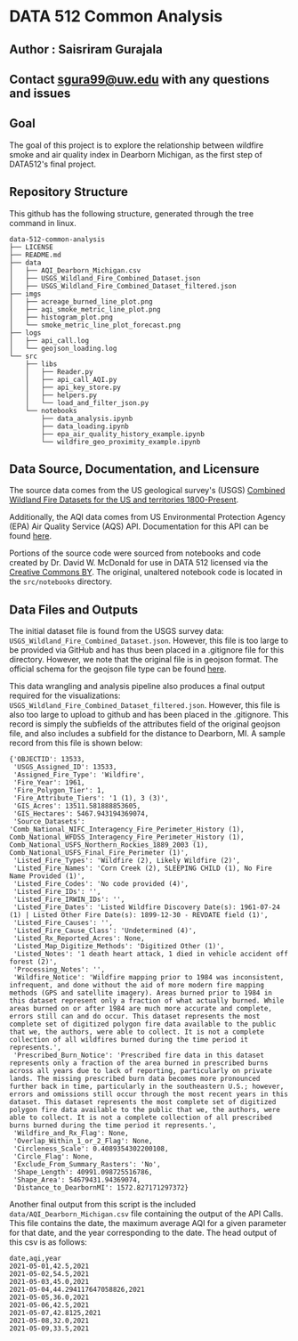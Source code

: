 # DATA 512 Common Analysis
## Author : Saisriram Gurajala
## Contact sgura99@uw.edu with any questions and issues

## Goal

The goal of this project is to explore the relationship between wildfire smoke and air quality index in Dearborn Michigan, as the first step of DATA512's final project.

## Repository Structure 

This github has the following structure, generated through the tree command in linux. 

```
data-512-common-analysis
├── LICENSE
├── README.md
├── data
│   ├── AQI_Dearborn_Michigan.csv
│   ├── USGS_Wildland_Fire_Combined_Dataset.json
│   ├── USGS_Wildland_Fire_Combined_Dataset_filtered.json
├── imgs
│   ├── acreage_burned_line_plot.png
│   ├── aqi_smoke_metric_line_plot.png
│   ├── histogram_plot.png
│   └── smoke_metric_line_plot_forecast.png
├── logs
│   ├── api_call.log
│   └── geojson_loading.log
└── src
    ├── libs
    │   ├── Reader.py
    │   ├── api_call_AQI.py
    │   ├── api_key_store.py
    │   ├── helpers.py
    │   └── load_and_filter_json.py
    └── notebooks
        ├── data_analysis.ipynb
        ├── data_loading.ipynb
        ├── epa_air_quality_history_example.ipynb
        └── wildfire_geo_proximity_example.ipynb
```

## Data Source, Documentation, and Licensure 

The source data comes from the US geological survey's (USGS) [Combined Wildland Fire Datasets for the US and territories 1800-Present](https://www.sciencebase.gov/catalog/item/61aa537dd34eb622f699df81).  

Additionally, the AQI data comes from US Environmental Protection Agency (EPA) Air Quality Service (AQS) API. Documentation for this API can be found [here](https://aqs.epa.gov/aqsweb/documents/data_api.html). 

Portions of the source code were sourced from notebooks and code created by Dr. David W. McDonald for use in DATA 512 licensed via the [Creative Commons BY](https://creativecommons.org/licenses/by/4.0/). The original, unaltered notebook code is located in the `src/notebooks` directory. 


## Data Files and Outputs

The initial dataset file is found from the USGS survey data: `USGS_Wildland_Fire_Combined_Dataset.json`. However, this file is too large to be provided via GitHub and has thus been placed in a .gitignore file for this directory. However, we note that the original file is in geojson format. The official schema for the geojson file type can be found [here](https://geojson.org/schema/GeoJSON.json). 

This data wrangling and analysis pipeline also produces a final output required for the visualizations: `USGS_Wildland_Fire_Combined_Dataset_filtered.json`. However, this file is also too large to upload to github and has been placed in the .gitignore. This record is simply the subfields of the attributes field of the original geojson file, and also includes a subfield for the distance to Dearborn, MI. A sample record from this file is shown below: 

```
{'OBJECTID': 13533,
 'USGS_Assigned_ID': 13533,
 'Assigned_Fire_Type': 'Wildfire',
 'Fire_Year': 1961,
 'Fire_Polygon_Tier': 1,
 'Fire_Attribute_Tiers': '1 (1), 3 (3)',
 'GIS_Acres': 13511.581888853605,
 'GIS_Hectares': 5467.943194369074,
 'Source_Datasets': 'Comb_National_NIFC_Interagency_Fire_Perimeter_History (1), Comb_National_WFDSS_Interagency_Fire_Perimeter_History (1), Comb_National_USFS_Northern_Rockies_1889_2003 (1), Comb_National_USFS_Final_Fire_Perimeter (1)',
 'Listed_Fire_Types': 'Wildfire (2), Likely Wildfire (2)',
 'Listed_Fire_Names': 'Corn Creek (2), SLEEPING CHILD (1), No Fire Name Provided (1)',
 'Listed_Fire_Codes': 'No code provided (4)',
 'Listed_Fire_IDs': '',
 'Listed_Fire_IRWIN_IDs': '',
 'Listed_Fire_Dates': 'Listed Wildfire Discovery Date(s): 1961-07-24 (1) | Listed Other Fire Date(s): 1899-12-30 - REVDATE field (1)',
 'Listed_Fire_Causes': '',
 'Listed_Fire_Cause_Class': 'Undetermined (4)',
 'Listed_Rx_Reported_Acres': None,
 'Listed_Map_Digitize_Methods': 'Digitized Other (1)',
 'Listed_Notes': '1 death heart attack, 1 died in vehicle accident off forest (2)',
 'Processing_Notes': '',
 'Wildfire_Notice': 'Wildfire mapping prior to 1984 was inconsistent, infrequent, and done without the aid of more modern fire mapping methods (GPS and satellite imagery). Areas burned prior to 1984 in this dataset represent only a fraction of what actually burned. While areas burned on or after 1984 are much more accurate and complete, errors still can and do occur. This dataset represents the most complete set of digitized polygon fire data available to the public that we, the authors, were able to collect. It is not a complete collection of all wildfires burned during the time period it represents.',
 'Prescribed_Burn_Notice': 'Prescribed fire data in this dataset represents only a fraction of the area burned in prescribed burns across all years due to lack of reporting, particularly on private lands. The missing prescribed burn data becomes more pronounced further back in time, particularly in the southeastern U.S.; however, errors and omissions still occur through the most recent years in this dataset. This dataset represents the most complete set of digitized polygon fire data available to the public that we, the authors, were able to collect. It is not a complete collection of all prescribed burns burned during the time period it represents.',
 'Wildfire_and_Rx_Flag': None,
 'Overlap_Within_1_or_2_Flag': None,
 'Circleness_Scale': 0.4089354302200108,
 'Circle_Flag': None,
 'Exclude_From_Summary_Rasters': 'No',
 'Shape_Length': 40991.098725516786,
 'Shape_Area': 54679431.94369074,
 'Distance_to_DearbornMI': 1572.827171297372}
```

Another final output from this script is the included `data/AQI_Dearborn_Michigan.csv` file containing the output of the API Calls. This file contains the date, the maximum average AQI for a given parameter for that date, and the year corresponding to the date. The head output of this csv is as follows:
```
date,aqi,year
2021-05-01,42.5,2021
2021-05-02,54.5,2021
2021-05-03,45.0,2021
2021-05-04,44.294117647058826,2021
2021-05-05,36.0,2021
2021-05-06,42.5,2021
2021-05-07,42.8125,2021
2021-05-08,32.0,2021
2021-05-09,33.5,2021
```